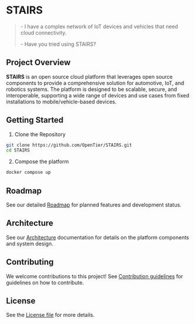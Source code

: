 # STAIRS

> \- I have a complex network of IoT devices and vehicles that need cloud connectivity.
>
> \- Have you tried using STAIRS?


## Project Overview

**STAIRS** is an open source cloud platform that leverages open source components to provide a comprehensive solution for automotive, IoT, and robotics systems. The platform is designed to be scalable, secure, and interoperable, supporting a wide range of devices and use cases from fixed installations to mobile/vehicle-based devices.

## Getting Started

1. Clone the Repository

```sh
git clone https://github.com/OpenTier/STAIRS.git
cd STAIRS
```

2. Compose the platform

```sh
docker compose up
```

## Roadmap

See our detailed [Roadmap](doc/roadmap.md) for planned features and development status.

## Architecture

See our [Architecture](doc/architecture.md) documentation for details on the platform components and system design.

## Contributing

We welcome contributions to this project! See [Contribution guidelines](CONTRIBUTING.md) for guidelines on how to contribute.

## License

See the [License file](LICENSE.md) for more details.
